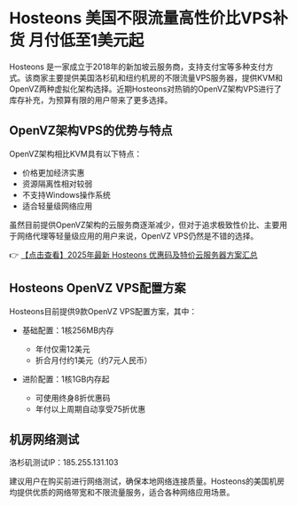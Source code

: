 # Hosteons 美国不限流量高性价比VPS补货 月付低至1美元起

Hosteons 是一家成立于2018年的新加坡云服务商，支持支付宝等多种支付方式。该商家主要提供美国洛杉矶和纽约机房的不限流量VPS服务器，提供KVM和OpenVZ两种虚拟化架构选择。近期Hosteons对热销的OpenVZ架构VPS进行了库存补充，为预算有限的用户带来了更多选择。

## OpenVZ架构VPS的优势与特点

OpenVZ架构相比KVM具有以下特点：
- 价格更加经济实惠
- 资源隔离性相对较弱
- 不支持Windows操作系统
- 适合轻量级网络应用

虽然目前提供OpenVZ架构的云服务商逐渐减少，但对于追求极致性价比、主要用于网络代理等轻量级应用的用户来说，OpenVZ VPS仍然是不错的选择。

👉 [【点击查看】2025年最新 Hosteons 优惠码及特价云服务器方案汇总](https://bit.ly/hosteons)

## Hosteons OpenVZ VPS配置方案

Hosteons目前提供9款OpenVZ VPS配置方案，其中：

- 基础配置：1核256MB内存
  - 年付仅需12美元
  - 折合月付约1美元（约7元人民币）
  
- 进阶配置：1核1GB内存起
  - 可使用终身8折优惠码
  - 年付以上周期自动享受75折优惠

## 机房网络测试

洛杉矶测试IP：185.255.131.103

建议用户在购买前进行网络测试，确保本地网络连接质量。Hosteons的美国机房均提供优质的网络带宽和不限流量服务，适合各种网络应用场景。